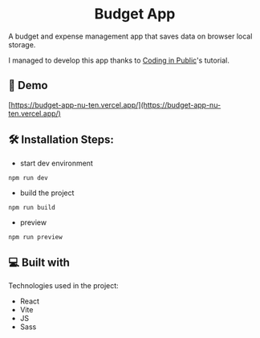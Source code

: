 <h1 align="center" id="title">Budget App</h1>

<p id="description">A budget and expense management app that saves data on browser local storage.</p>
<p>I managed to develop this app thanks to <a href="https://github.com/coding-in-public">Coding in Public</a>'s tutorial.</p>

<h2>🚀 Demo</h2>

[https://budget-app-nu-ten.vercel.app/](https://budget-app-nu-ten.vercel.app/)

<h2>🛠️ Installation Steps:</h2>

* start dev environment

```
npm run dev
```

* build the project

```
npm run build
```

* preview

```
npm run preview
```
  
<h2>💻 Built with</h2>

Technologies used in the project:

*   React
*   Vite
*   JS
*   Sass
